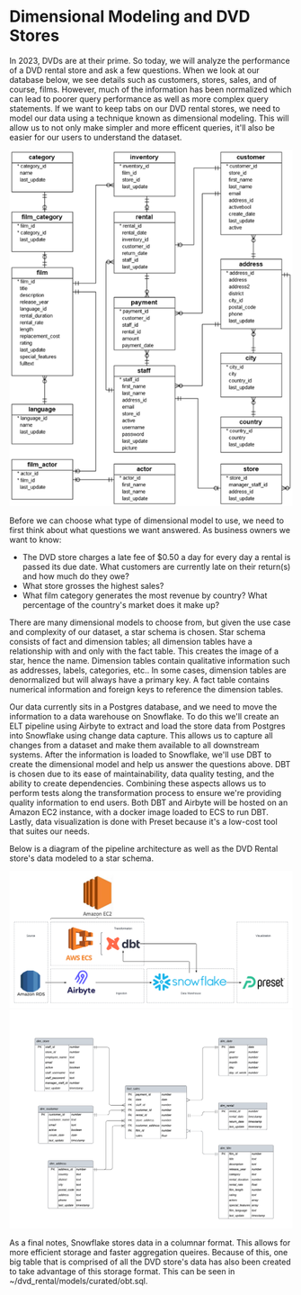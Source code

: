 # Dimensional Modeling and DVD Stores

In 2023, DVDs are at their prime. So today, we will analyze the performance of a DVD rental store and ask a few questions. When we look at our database below, we see details such as customers, stores, sales, and of course, films. However, much of the information has been normalized which can lead to poorer query performance as well as more complex query statements. If we want to keep tabs on our DVD rental stores, we need to model our data using a technique known as dimensional modeling. This will allow us to not only make simpler and more efficent queries, it'll also be easier for our users to understand the dataset.

![original_db](https://github.com/jhill00/DVD-Rentals-Pipeline/blob/main/database/ER_Diagram-dvd_rentals-original.PNG)

Before we can choose what type of dimensional model to use, we need to first think about what questions we want answered. As business owners we want to know:
- The DVD store charges a late fee of $0.50 a day for every day a rental is passed its due date. What customers are currently late on their return(s) and how much do they owe?
- What store grosses the highest sales?
- What film category generates the most revenue by country? What percentage of the country's market does it make up?

There are many dimensional models to choose from, but given the use case and complexity of our dataset, a star schema is chosen. Star schema consists of fact and dimension tables; all dimension tables have a relationship with and only with the fact table. This creates the image of a star, hence the name. Dimension tables contain qualitative information such as addresses, labels, categories, etc.. In some cases, dimension tables are denormalized but will always have a primary key. A fact table contains numerical information and foreign keys to reference the dimension tables.

Our data currently sits in a Postgres database, and we need to move the information to a data warehouse on Snowflake. To do this we'll create an ELT pipeline using Airbyte to extract and load the store data from Postgres into Snowflake using change data capture. This allows us to capture all changes from a dataset and make them available to all downstream systems. After the information is loaded to Snowflake, we'll use DBT to create the dimensional model and help us answer the questions above. DBT is chosen due to its ease of maintainability, data quality testing, and the ability to create dependencies. Combining these aspects allows us to perform tests along the transformation process to ensure we're providing quality information to end users. Both DBT and Airbyte will be hosted on an Amazon EC2 instance, with a docker image loaded to ECS to run DBT. Lastly, data visualization is done with Preset because it's a low-cost tool that suites our needs.

Below is a diagram of the pipeline architecture as well as the DVD Rental store's data modeled to a star schema.

![pipeline_architecture](https://github.com/jhill00/DVD-Rentals-Pipeline/blob/main/architecture/pipeline_architecture.png)
![star_schema_model](https://github.com/jhill00/DVD-Rentals-Pipeline/blob/main/architecture/ER_Diagram-dvd_rentals.png)

As a final notes, Snowflake stores data in a columnar format. This allows for more efficient storage and faster aggregation queires. Because of this, one big table that is comprised of all the DVD store's data has also been created to take advantage of this storage format. This can be seen in ~/dvd_rental/models/curated/obt.sql.